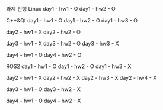 과제 진행
Linux
day1 - hw1 - O
day1 - hw2 - O

C++&Qt
day1 - hw1 - O
day1 - hw2 - O
day1 - hw3 - O

day2 - hw1 - X
day2 - hw2 - O

day3 - hw1 - X
day3 - hw2 - O
day3 - hw3 - X

day4 - hw1 - O
day4 - hw2 - O

ROS2
day1 - hw1 - O
day1 - hw2 - O
day1 - hw3 - X

day2 - hw1 - X
day2 - hw2 - X
day2 - hw3 - X
day2 - hw4 - X

day3 - hw1 - O
day3 - hw2 - X

day4 - hw1 - O
day4 - hw2 - X
